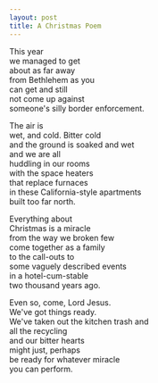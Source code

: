 ```yaml
---
layout: post
title: A Christmas Poem
---
```


This year<br/>
we managed to get<br/>
about as far away<br/>
from Bethlehem as you<br/>
can get and still<br/>
not come up against<br/>
someone's silly border enforcement.

The air is<br/>
wet, and cold. Bitter cold<br/>
and the ground is soaked and wet<br/>
and we are all<br/>
huddling in our rooms<br/>
with the space heaters<br/>
that replace furnaces<br/>
in these California-style apartments<br/>
built too far north.

Everything about<br/>
Christmas is a miracle<br/>
from the way we broken few<br/>
come together as a family<br/>
to the call-outs to<br/>
some vaguely described events<br/>
in a hotel-cum-stable<br/>
two thousand years ago.

Even so, come, Lord Jesus.<br/>
We've got things ready.<br/>
We've taken out the kitchen trash and<br/>
all the recycling<br/>
and our bitter hearts<br/>
might just, perhaps<br/>
be ready for whatever miracle<br/>
you can perform.

